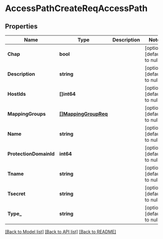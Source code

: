 # AccessPathCreateReqAccessPath

## Properties
Name | Type | Description | Notes
------------ | ------------- | ------------- | -------------
**Chap** | **bool** |  | [optional] [default to null]
**Description** | **string** |  | [optional] [default to null]
**HostIds** | **[]int64** |  | [optional] [default to null]
**MappingGroups** | [**[]MappingGroupReq**](MappingGroupReq.md) |  | [optional] [default to null]
**Name** | **string** |  | [optional] [default to null]
**ProtectionDomainId** | **int64** |  | [optional] [default to null]
**Tname** | **string** |  | [optional] [default to null]
**Tsecret** | **string** |  | [optional] [default to null]
**Type_** | **string** |  | [optional] [default to null]

[[Back to Model list]](../README.md#documentation-for-models) [[Back to API list]](../README.md#documentation-for-api-endpoints) [[Back to README]](../README.md)


